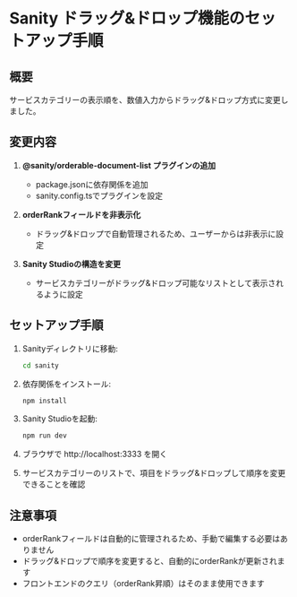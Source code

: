 # Sanity ドラッグ&ドロップ機能のセットアップ手順

## 概要
サービスカテゴリーの表示順を、数値入力からドラッグ&ドロップ方式に変更しました。

## 変更内容

1. **@sanity/orderable-document-list プラグインの追加**
   - package.jsonに依存関係を追加
   - sanity.config.tsでプラグインを設定

2. **orderRankフィールドを非表示化**
   - ドラッグ&ドロップで自動管理されるため、ユーザーからは非表示に設定

3. **Sanity Studioの構造を変更**
   - サービスカテゴリーがドラッグ&ドロップ可能なリストとして表示されるように設定

## セットアップ手順

1. Sanityディレクトリに移動:
   ```bash
   cd sanity
   ```

2. 依存関係をインストール:
   ```bash
   npm install
   ```

3. Sanity Studioを起動:
   ```bash
   npm run dev
   ```

4. ブラウザで http://localhost:3333 を開く

5. サービスカテゴリーのリストで、項目をドラッグ&ドロップして順序を変更できることを確認

## 注意事項

- orderRankフィールドは自動的に管理されるため、手動で編集する必要はありません
- ドラッグ&ドロップで順序を変更すると、自動的にorderRankが更新されます
- フロントエンドのクエリ（orderRank昇順）はそのまま使用できます